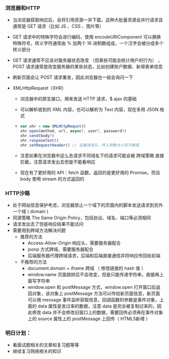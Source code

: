 ### 浏览器和HTTP

* 当浏览器获取响应后，会将引用资源一并下载，这种大批量资源会并行请求且通常是 GET 请求（比如 JS 、CSS 、图片等）
* GET 请求中的特殊字符会进行编码，使用 encodeURIComponent 可以换换特殊符号，转义字符通常由 % 加两个 16 进制数组成，一个汉字会被分成多个转义部分
* GET 请求通常不应该对服务器状态改变 （但某些可能会统计用户的行为） ，POST 请求通常是改变服务器的某些状态，比如创建账户数据、新增表单信息

* 刷新页面会让 POST 请求重发，因此浏览器也一般会询问一下

* XMLHttpRequest（XHR）

  * 浏览器中的原生接口，用来发送 HTTP 请求，$.ajax 的基础

  * 可以解析收到的 XML 内容，也可以解析为 Text 内容，现在多用 JSON 格式

  * ```js
    var xhr = new XMLHttpRequst()
    xhr.open(method, url, async?, user?, password?)
    xhr.send(body?)
    xhr.responeText()
    xhr.setRequestHeader() // 设置请求头，传入参数大小写不敏感
    ```

  * 注意如果在浏览器中这么去请求不同域名下的请求可能会被 跨域策略 直接拦截，注意请求发出去但是不能看响应

  * 现在有了更好用的 API：fetch 函数，返回的是更好用的  Promise，而且 body 使用 stream 的方式返回的

### HTTP沙箱

* 处于网站信息保护考虑，浏览器禁止一个域下的页面内的脚本发送请求到另外一个域 ( domain )
* 同源策略 The Same Origin Policy，包括协议、域名、端口等必须相同
* 请求发出去了但是响应结果不能访问
* 需要用到跨域方法解决问题
  * 推荐的方法
    * Access-Allow-Origin 响应头，需要服务器配合
    * jsonp 方式跨域，需要服务器配合
    * 后端服务器代理跨域请求，后端和后端直接通信并将响应传回给前端
  * 不推荐的方法
    * document.domain + iframe 跨域 （ 修改链接的 hash 值 ）
    * window.name 页面跳转后不会改变，但是只能传递字符串，直接再上面写字符串
    * window.open 和 postMessage 方式，window.open 打开窗口后返回对象，该对象上 postMessage 方法可以传给新页面信息，新页面可以用 message 事件监听获取信息，回调函数的参数是事件对象，上面的 data 属性是发过来的数据，注意 data 是完全被复制过来的，因此修改 data 并不会修改旧窗口上的数据，需要回传必须再在事件对象上的 source 属性上的 postMessage 上回传（ HTML5新增 ）

### 明日计划：

* 看面试题相关的文章和复习题等等
* 继续复习网络相关的知识